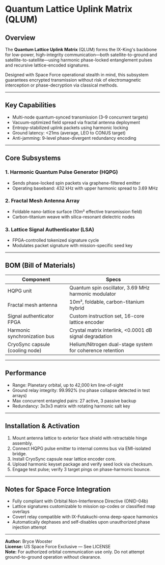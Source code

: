 # Quantum Lattice Uplink Matrix (QLUM)

## Overview

The **Quantum Lattice Uplink Matrix** (QLUM) forms the IX-King's backbone for low-power, high-integrity communication—both satellite-to-ground and satellite-to-satellite—using harmonic phase-locked entanglement pulses and recursive lattice-encoded signatures.

Designed with Space Force operational stealth in mind, this subsystem guarantees encrypted transmission without risk of electromagnetic interception or phase-decryption via classical methods.

---

## Key Capabilities

- Multi-node quantum-synced transmission (3–9 concurrent targets)
- Vacuum-optimized field spread via fractal antenna deployment
- Entropy-stabilized uplink packets using harmonic locking
- Ground latency: <21ms (average, LEO to CONUS target)
- Anti-jamming: 9-level phase-divergent redundancy encoding

---

## Core Subsystems

### 1. **Harmonic Quantum Pulse Generator (HQPG)**
- Sends phase-locked spin packets via graphene-filtered emitter
- Operating baseband: 432 kHz with upper harmonic spread to 3.69 MHz

### 2. **Fractal Mesh Antenna Array**
- Foldable nano-lattice surface (10m² effective transmission field)
- Carbon-titanium weave with silica-resonant dielectric nodes

### 3. **Lattice Signal Authenticator (LSA)**
- FPGA-controlled tokenized signature cycle
- Modulates packet signature with mission-specific seed key

---

## BOM (Bill of Materials)

| Component                          | Specs                                                      |
|-----------------------------------|------------------------------------------------------------|
| HQPG unit                          | Quantum spin oscillator, 3.69 MHz harmonic modulator       |
| Fractal mesh antenna               | 10m², foldable, carbon-titanium hybrid                     |
| Signal authenticator FPGA         | Custom instruction set, 16-core lattice encoder            |
| Harmonic synchronization bus      | Crystal matrix interlink, <0.0001 dB signal degradation    |
| CryoSync capsule (cooling node)   | Helium/Nitrogen dual-stage system for coherence retention  |

---

## Performance

- Range: Planetary orbital, up to 42,000 km line-of-sight
- Ground relay integrity: 99.992% (no phase collapse detected in test arrays)
- Max concurrent entangled pairs: 27 active, 3 passive backup
- Redundancy: 3x3x3 matrix with rotating harmonic salt key

---

## Installation & Activation

1. Mount antenna lattice to exterior face shield with retractable hinge assembly.
2. Connect HQPG pulse emitter to internal comms bus via EMI-isolated bridge.
3. Install CryoSync capsule near lattice encoder core.
4. Upload harmonic keyset package and verify seed lock via checksum.
5. Engage test pulse; verify 3 target pings on phase-harmonic bounce.

---

## Notes for Space Force Integration

- Fully compliant with Orbital Non-Interference Directive (ONID-04b)
- Lattice signatures customizable to mission op-codes or classified map overlays
- Covert relay compatible with IX-Futakuchi-onna deep-space harmonics
- Automatically dephases and self-disables upon unauthorized phase injection attempt

---

**Author:** Bryce Wooster  
**License:** US Space Force Exclusive — See LICENSE  
**Note:** For authorized orbital communication use only. Do not attempt ground-to-ground operation without clearance.
